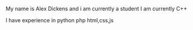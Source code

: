 My name is Alex Dickens and i am currently a student
I am currently C++

I have experience in 
python
php
html,css,js




